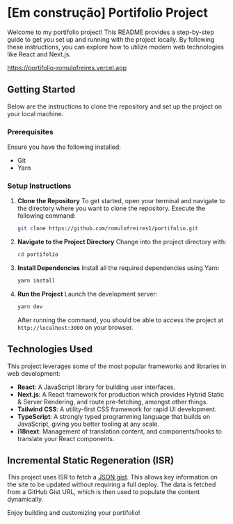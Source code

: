 # [Em construção] Portifolio Project

Welcome to my portifolio project! This README provides a step-by-step guide to get you set up and running with the project locally. By following these instructions, you can explore how to utilize modern web technologies like React and Next.js.

https://portifolio-romulofreires.vercel.app

## Getting Started

Below are the instructions to clone the repository and set up the project on your local machine.

### Prerequisites

Ensure you have the following installed:

- Git
- Yarn

### Setup Instructions

1. **Clone the Repository**
   To get started, open your terminal and navigate to the directory where you want to clone the repository. Execute the following command:

   ```bash
   git clone https://github.com/romulofreires1/portifolio.git
   ```

2. **Navigate to the Project Directory**
   Change into the project directory with:

   ```bash
   cd portifolio
   ```

3. **Install Dependencies**
   Install all the required dependencies using Yarn:

   ```bash
   yarn install
   ```

4. **Run the Project**
   Launch the development server:
   ```bash
   yarn dev
   ```
   After running the command, you should be able to access the project at `http://localhost:3000` on your browser.

## Technologies Used

This project leverages some of the most popular frameworks and libraries in web development:

- **React**: A JavaScript library for building user interfaces.
- **Next.js**: A React framework for production which provides Hybrid Static & Server Rendering, and route pre-fetching, amongst other things.
- **Tailwind CSS**: A utility-first CSS framework for rapid UI development.
- **TypeScript**: A strongly typed programming language that builds on JavaScript, giving you better tooling at any scale.
- **i18next**: Management of translation content, and components/hooks to translate your React components.

## Incremental Static Regeneration (ISR)

This project uses ISR to fetch a [JSON gist](https://gist.githubusercontent.com/romulofreires1/1f3ec8357c940943174fcb4a38c3d3d4/raw/portifolio-structure-ptbr.json). This allows key information on the site to be updated without requiring a full deploy. The data is fetched from a GitHub Gist URL, which is then used to populate the content dynamically.

Enjoy building and customizing your portifolio!
